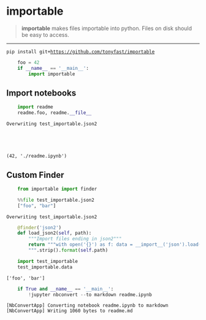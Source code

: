 
# importable 

> __importable__ makes files importable into python.  Files on disk should be easy to access.

---

<code>pip install git+https://github.com/tonyfast/importable</code>



```python
    foo = 42
    if __name__ == '__main__':
        import importable
```

## Import  notebooks


```python
    import readme
    readme.foo, readme.__file__
```

    Overwriting test_importable.json2





    (42, './readme.ipynb')



## Custom Finder


```python
    from importable import finder
```


```python
    %%file test_importable.json2
    ["foo", "bar"]
```

    Overwriting test_importable.json2



```python
    @finder('json2')
    def load_json2(self, path):
        """Import files ending in json2"""
        return """with open('{}') as f: data = __import__('json').load(f)
        """.strip().format(self.path)
```


```python
    import test_importable
    test_importable.data
```




    ['foo', 'bar']




```python
    if True and __name__ == '__main__':        
        !jupyter nbconvert --to markdown readme.ipynb
```

    [NbConvertApp] Converting notebook readme.ipynb to markdown
    [NbConvertApp] Writing 1060 bytes to readme.md

